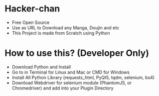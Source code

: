# Hacker-chan

- Free Open Source
- Use as URL to Download any Manga, Doujin and etc
- This Project is made from Scratch using Python

# How to use this? (Developer Only)

- Download Python and Install
- Go to in Terminal for Linux and Mac or CMD for Windows
- Install All Python Library (requests_html, PyQt5, tqdm, selenium, bs4)
- Download Webdriver for selenium module (PhantomJS, or Chromedriver) and add into your Plugin Directory


